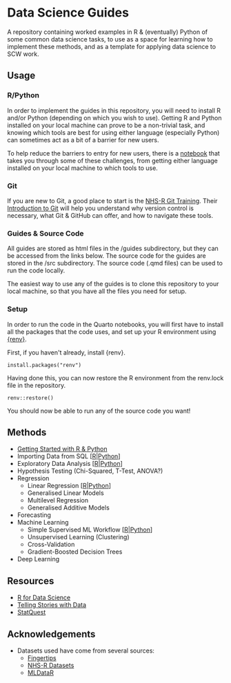 # Data Science Guides

A repository containing worked examples in R & (eventually) Python of some common data science tasks, to use as a space for learning how to implement these methods, and as a template for applying data science to SCW work.

## Usage

### R/Python

In order to implement the guides in this repository, you will need to install R and/or Python (depending on which you wish to use). Getting R and Python installed on your local machine can prove to be a non-trivial task, and knowing which tools are best for using either language (especially Python) can sometimes act as a bit of a barrier for new users.

To help reduce the barriers to entry for new users, there is a [notebook](https://htmlpreview.github.io/?https://github.com/NHS-South-Central-and-West/data-science-guides/blob/main/guides/getting-started.html) that takes you through some of these challenges, from getting either language installed on your local machine to which tools to use.

### Git

If you are new to Git, a good place to start is the [NHS-R Git Training](https://github.com/nhs-r-community/git_training/). Their [Introduction to Git](https://github.com/nhs-r-community/git_training/blob/main/guides/introduction_to_git.md) will help you understand why version control is necessary, what Git & GitHub can offer, and how to navigate these tools.

### Guides & Source Code

All guides are stored as html files in the /guides subdirectory, but they can be accessed from the links below. The source code for the guides are stored in the /src subdirectory. The source code (.qmd files) can be used to run the code locally.

The easiest way to use any of the guides is to clone this repository to your local machine, so that you have all the files you need for setup.

### Setup

In order to run the code in the Quarto notebooks, you will first have to install all the packages that the code uses, and set up your R environment using [{renv}](https://rstudio.github.io/renv/articles/renv.html).

First, if you haven't already, install {renv}.

```{r}
install.packages("renv")
```

Having done this, you can now restore the R environment from the renv.lock file in the repository.

```{r}
renv::restore()
```

You should now be able to run any of the source code you want!

## Methods

- [Getting Started with R & Python](https://htmlpreview.github.io/?https://github.com/NHS-South-Central-and-West/data-science-guides/blob/main/guides/getting-started.html)
- Importing Data from SQL [[R](https://htmlpreview.github.io/?https://github.com/NHS-South-Central-and-West/data-science-guides/blob/main/guides/R/sql.html)|[Python](https://htmlpreview.github.io/?https://github.com/NHS-South-Central-and-West/data-science-guides/blob/main/guides/python/sql.html)]
- Exploratory Data Analysis [[R](https://htmlpreview.github.io/?https://github.com/NHS-South-Central-and-West/data-science-guides/blob/main/guides/R/eda.html)|[Python](https://htmlpreview.github.io/?https://github.com/NHS-South-Central-and-West/data-science-guides/blob/main/guides/python/eda.html)]
- Hypothesis Testing (Chi-Squared, T-Test, ANOVA?)
- Regression
  - Linear Regression [[R](https://htmlpreview.github.io/?https://github.com/NHS-South-Central-and-West/data-science-guides/blob/main/guides/R/linear-regression.html)|[Python](https://htmlpreview.github.io/?https://github.com/NHS-South-Central-and-West/data-science-guides/blob/main/guides/python/linear-regression.html)]
  - Generalised Linear Models
  - Multilevel Regression
  - Generalised Additive Models
- Forecasting
- Machine Learning
  - Simple Supervised ML Workflow [[R](https://htmlpreview.github.io/?https://github.com/NHS-South-Central-and-West/data-science-guides/blob/main/guides/R/machine-learning.html)|[Python](https://htmlpreview.github.io/?https://github.com/NHS-South-Central-and-West/data-science-guides/blob/main/guides/python/machine-learning.html)]
  - Unsupervised Learning (Clustering)
  - Cross-Validation
  - Gradient-Boosted Decision Trees
- Deep Learning

## Resources

- [R for Data Science](https://r4ds.hadley.nz/)
- [Telling Stories with Data](https://tellingstorieswithdata.com/)
- [StatQuest](https://www.youtube.com/@statquest)

## Acknowledgements

- Datasets used have come from several sources:
  - [Fingertips](https://docs.ropensci.org/fingertipsR/)
  - [NHS-R Datasets](https://nhs-r-community.github.io/NHSRdatasets/)
  - [MLDataR](https://cran.r-project.org/web/packages/MLDataR/vignettes/MLDataR.html)
